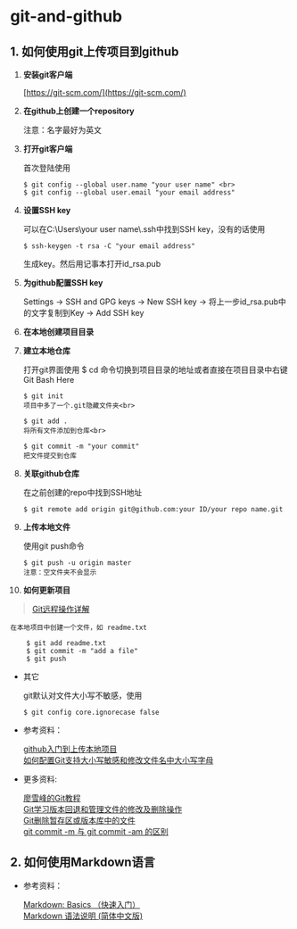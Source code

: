 # git-and-github
## 1. 如何使用git上传项目到github

1. **安装git客户端**

   [https://git-scm.com/](https://git-scm.com/)
  
2. **在github上创建一个repository**

   注意：名字最好为英文

3. **打开git客户端**

   首次登陆使用
   
       $ git config --global user.name "your user name" <br>
       $ git config --global user.email "your email address"
    
4. **设置SSH key**

   可以在C:\Users\your user name\\.ssh中找到SSH key，没有的话使用

       $ ssh-keygen -t rsa -C "your email address"    
   生成key。然后用记事本打开id_rsa.pub
    
5. **为github配置SSH key**

   Settings -> SSH and GPG keys -> New SSH key -> 将上一步id_rsa.pub中的文字复制到Key -> Add SSH key

6. **在本地创建项目目录**

7. **建立本地仓库**

   打开git界面使用 $ cd 命令切换到项目目录的地址或者直接在项目目录中右键 Git Bash Here
   
       $ git init
       项目中多了一个.git隐藏文件夹<br>
    
       $ git add .
       将所有文件添加到仓库<br>
    
       $ git commit -m "your commit"
       把文件提交到仓库

8. **关联github仓库**

   在之前创建的repo中找到SSH地址

       $ git remote add origin git@github.com:your ID/your repo name.git
    
9. **上传本地文件**

   使用git push命令

       $ git push -u origin master
       注意：空文件夹不会显示
  
10. **如何更新项目**

> [Git远程操作详解](http://www.ruanyifeng.com/blog/2014/06/git_remote.html)

    在本地项目中创建一个文件，如 readme.txt

        $ git add readme.txt
        $ git commit -m "add a file"
        $ git push

- 其它

  git默认对文件大小写不敏感，使用

      $ git config core.ignorecase false

- 参考资料：

  [github入门到上传本地项目](http://blog.csdn.net/ch1451082329/article/details/52780175)  
  [如何配置Git支持大小写敏感和修改文件名中大小写字母](http://www.tuicool.com/articles/AnimaaE)


- 更多资料: 

  [廖雪峰的Git教程](http://www.liaoxuefeng.com/wiki/0013739516305929606dd18361248578c67b8067c8c017b000)  
  [Git学习版本回退和管理文件的修改及删除操作](https://my.oschina.net/u/1471093/blog/353710)  
  [Git删除暂存区或版本库中的文件](http://www.tuicool.com/articles/BJfUn2B)  
  [git commit -m 与 git commit -am 的区别](https://segmentfault.com/q/1010000005900988)  

## 2. 如何使用Markdown语言

- 参考资料：

  [Markdown: Basics （快速入门）](http://wowubuntu.com/markdown/basic.html)  
  [Markdown 语法说明 (简体中文版) ](http://wowubuntu.com/markdown/index.html)



